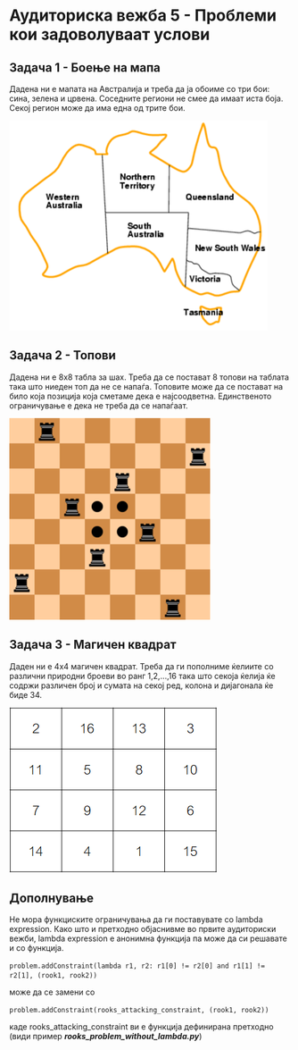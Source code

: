 ﻿# Аудиториска вежба 5 - Проблеми кои задоволуваат услови


## Задача 1 - Боење на мапа

Дадена ни е мапата на Австралија и треба да ја обоиме со три бои: сина, зелена и црвена. Соседните региони не смее да имаат иста боја. Секој регион може да има една од трите бои.

![](./../images/map_coloring.png)


## Задача 2 - Топови

Дадена ни е 8x8 табла за шах. Треба да се постават 8 топови на таблата така што ниеден топ да не се напаѓа. Топовите може да се постават на било која позиција која сметаме дека е најсоодветна. Единственото ограничување е дека не треба да се напаѓаат.

![](./../images/rooks.png)


## Задача 3 - Магичен квадрат

Даден ни е 4x4 магичен квадрат. Треба да ги пополниме ќелиите со различни природни броеви во ранг 1,2,…,16 така што секоја ќелија ќе содржи различен број и сумата на секој ред, колона и дијагонала ќе биде 34.

![](./../images/magic_square.png)


## Дополнување

Не мора функциските ограничувања да ги поставувате со lambda expression. Како што и претходно објаснивме во првите аудиториски вежби, lambda expression е анонимна функција па може да си решавате и со функција.

```problem.addConstraint(lambda r1, r2: r1[0] != r2[0] and r1[1] != r2[1], (rook1, rook2))```

може да се замени со

```problem.addConstraint(rooks_attacking_constraint, (rook1, rook2))```

каде rooks_attacking_constraint ви е функција дефинирана претходно (види пример ***rooks_problem_without_lambda.py***)
